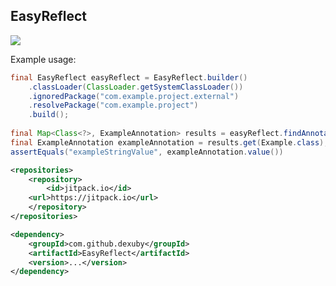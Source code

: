 ## EasyReflect

[![](https://jitpack.io/v/dexuby/EasyReflect.svg)](https://jitpack.io/#dexuby/EasyReflect)

Example usage:
```java
final EasyReflect easyReflect = EasyReflect.builder()
    .classLoader(ClassLoader.getSystemClassLoader())
    .ignoredPackage("com.example.project.external")
    .resolvePackage("com.example.project")
    .build();
    
final Map<Class<?>, ExampleAnnotation> results = easyReflect.findAnnotatedClasses(ExampleAnnotation.class);
final ExampleAnnotation exampleAnnotation = results.get(Example.class);
assertEquals("exampleStringValue", exampleAnnotation.value())
```

```xml
<repositories>
    <repository>
        <id>jitpack.io</id>
	<url>https://jitpack.io</url>
    </repository>
</repositories>

<dependency>
    <groupId>com.github.dexuby</groupId>
    <artifactId>EasyReflect</artifactId>
    <version>...</version>
</dependency>
```
